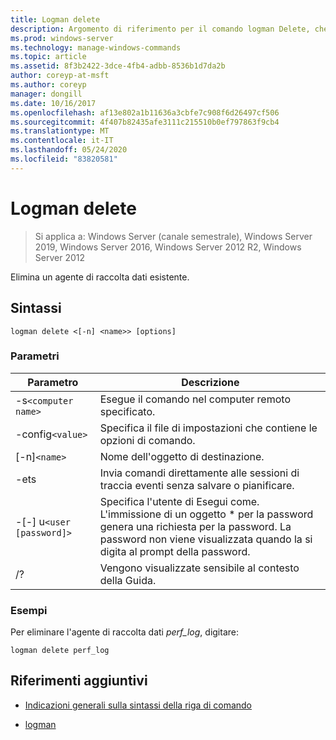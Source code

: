 ```yaml
---
title: Logman delete
description: Argomento di riferimento per il comando logman Delete, che consente di eliminare un agente di raccolta dati esistente.
ms.prod: windows-server
ms.technology: manage-windows-commands
ms.topic: article
ms.assetid: 8f3b2422-3dce-4fb4-adbb-8536b1d7da2b
author: coreyp-at-msft
ms.author: coreyp
manager: dongill
ms.date: 10/16/2017
ms.openlocfilehash: af13e802a1b11636a3cbfe7c908f6d26497cf506
ms.sourcegitcommit: 4f407b82435afe3111c215510b0ef797863f9cb4
ms.translationtype: MT
ms.contentlocale: it-IT
ms.lasthandoff: 05/24/2020
ms.locfileid: "83820581"
---
```

# <a name="logman-delete"></a>Logman delete

> Si applica a: Windows Server (canale semestrale), Windows Server 2019, Windows Server 2016, Windows Server 2012 R2, Windows Server 2012

Elimina un agente di raccolta dati esistente.

## <a name="syntax"></a>Sintassi

```
logman delete <[-n] <name>> [options]
```

### <a name="parameters"></a>Parametri

| Parametro | Descrizione |
| --------- | ----------- |
| -s`<computer name>` | Esegue il comando nel computer remoto specificato. |
| -config`<value>` | Specifica il file di impostazioni che contiene le opzioni di comando. |
| [-n]`<name>` | Nome dell'oggetto di destinazione. |
| -ets | Invia comandi direttamente alle sessioni di traccia eventi senza salvare o pianificare. |
| -[-] u`<user [password]>` | Specifica l'utente di Esegui come. L'immissione di un oggetto \* per la password genera una richiesta per la password. La password non viene visualizzata quando la si digita al prompt della password. |
| /? | Vengono visualizzate sensibile al contesto della Guida. |

### <a name="examples"></a>Esempi

Per eliminare l'agente di raccolta dati *perf_log*, digitare:

```
logman delete perf_log
```

## <a name="additional-references"></a>Riferimenti aggiuntivi

- [Indicazioni generali sulla sintassi della riga di comando](command-line-syntax-key.md)

- [logman](logman.md)
